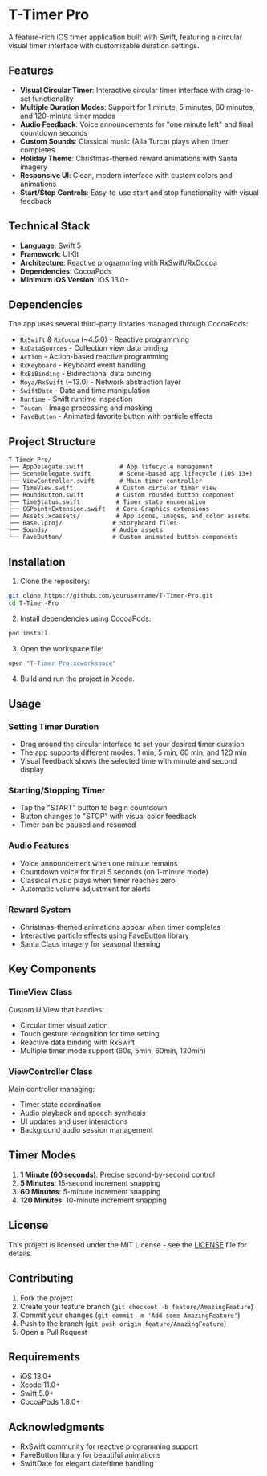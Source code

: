 # T-Timer Pro

A feature-rich iOS timer application built with Swift, featuring a circular visual timer interface with customizable duration settings.

## Features

- **Visual Circular Timer**: Interactive circular timer interface with drag-to-set functionality
- **Multiple Duration Modes**: Support for 1 minute, 5 minutes, 60 minutes, and 120-minute timer modes
- **Audio Feedback**: Voice announcements for "one minute left" and final countdown seconds
- **Custom Sounds**: Classical music (Alla Turca) plays when timer completes
- **Holiday Theme**: Christmas-themed reward animations with Santa imagery
- **Responsive UI**: Clean, modern interface with custom colors and animations
- **Start/Stop Controls**: Easy-to-use start and stop functionality with visual feedback

## Technical Stack

- **Language**: Swift 5
- **Framework**: UIKit
- **Architecture**: Reactive programming with RxSwift/RxCocoa
- **Dependencies**: CocoaPods
- **Minimum iOS Version**: iOS 13.0+

## Dependencies

The app uses several third-party libraries managed through CocoaPods:

- `RxSwift` & `RxCocoa` (~4.5.0) - Reactive programming
- `RxDataSources` - Collection view data binding
- `Action` - Action-based reactive programming
- `RxKeyboard` - Keyboard event handling
- `RxBiBinding` - Bidirectional data binding
- `Moya/RxSwift` (~13.0) - Network abstraction layer
- `SwiftDate` - Date and time manipulation
- `Runtime` - Swift runtime inspection
- `Toucan` - Image processing and masking
- `FaveButton` - Animated favorite button with particle effects

## Project Structure

```
T-Timer Pro/
├── AppDelegate.swift          # App lifecycle management
├── SceneDelegate.swift        # Scene-based app lifecycle (iOS 13+)
├── ViewController.swift       # Main timer controller
├── TimeView.swift            # Custom circular timer view
├── RoundButton.swift         # Custom rounded button component
├── TimeStatus.swift          # Timer state enumeration
├── CGPoint+Extension.swift   # Core Graphics extensions
├── Assets.xcassets/          # App icons, images, and color assets
├── Base.lproj/              # Storyboard files
├── Sounds/                  # Audio assets
└── FaveButton/              # Custom animated button components
```

## Installation

1. Clone the repository:
```bash
git clone https://github.com/yourusername/T-Timer-Pro.git
cd T-Timer-Pro
```

2. Install dependencies using CocoaPods:
```bash
pod install
```

3. Open the workspace file:
```bash
open "T-Timer Pro.xcworkspace"
```

4. Build and run the project in Xcode.

## Usage

### Setting Timer Duration
- Drag around the circular interface to set your desired timer duration
- The app supports different modes: 1 min, 5 min, 60 min, and 120 min
- Visual feedback shows the selected time with minute and second display

### Starting/Stopping Timer
- Tap the "START" button to begin countdown
- Button changes to "STOP" with visual color feedback
- Timer can be paused and resumed

### Audio Features
- Voice announcement when one minute remains
- Countdown voice for final 5 seconds (on 1-minute mode)
- Classical music plays when timer reaches zero
- Automatic volume adjustment for alerts

### Reward System
- Christmas-themed animations appear when timer completes
- Interactive particle effects using FaveButton library
- Santa Claus imagery for seasonal theming

## Key Components

### TimeView Class
Custom UIView that handles:
- Circular timer visualization
- Touch gesture recognition for time setting
- Reactive data binding with RxSwift
- Multiple timer mode support (60s, 5min, 60min, 120min)

### ViewController Class
Main controller managing:
- Timer state coordination
- Audio playback and speech synthesis
- UI updates and user interactions
- Background audio session management

## Timer Modes

1. **1 Minute (60 seconds)**: Precise second-by-second control
2. **5 Minutes**: 15-second increment snapping
3. **60 Minutes**: 5-minute increment snapping  
4. **120 Minutes**: 10-minute increment snapping

## License

This project is licensed under the MIT License - see the [LICENSE](LICENSE) file for details.

## Contributing

1. Fork the project
2. Create your feature branch (`git checkout -b feature/AmazingFeature`)
3. Commit your changes (`git commit -m 'Add some AmazingFeature'`)
4. Push to the branch (`git push origin feature/AmazingFeature`)
5. Open a Pull Request

## Requirements

- iOS 13.0+
- Xcode 11.0+
- Swift 5.0+
- CocoaPods 1.8.0+

## Acknowledgments

- RxSwift community for reactive programming support
- FaveButton library for beautiful animations
- SwiftDate for elegant date/time handling